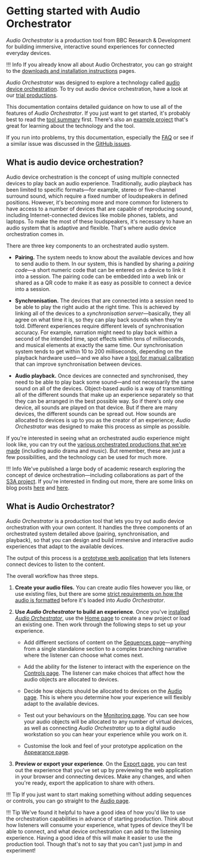 # Getting started with Audio Orchestrator

*Audio Orchestrator* is a production tool from BBC Research & Development for building immersive, interactive sound experiences for connected everyday devices.

!!! Info
    If you already know all about Audio Orchestrator, you can go straight to the [downloads and installation instructions](installation.md) pages.

*Audio Orchestrator* was designed to explore a technology called [audio device orchestration](#what-is-orchestration). To try out audio device orchestration, have a look at our [trial productions](productions.md).

This documentation contains detailed guidance on how to use all of the features of *Audio Orchestrator*. If you just want to get started, it's probably best to read the [tool summary](#what-is-orchestrator) first. There's also an [example project](example.md) that's great for learning about the technology and the tool.

If you run into problems, try this documentation, especially the [FAQ](faq.md) or see if a similar issue was discussed in the [GitHub issues](https://github.com/bbc/audio-orchestrator/issues).

<a name="what-is-orchestration"></a>
## What is audio device orchestration?

Audio device orchestration is the concept of using multiple connected devices to play back an audio experience. Traditionally, audio playback has been limited to specific formats—for example, stereo or five-channel surround sound, which require a fixed number of loudspeakers in defined positions. However, it's becoming more and more common for listeners to have access to a number of devices that are capable of reproducing sound, including Internet-connected devices like mobile phones, tablets, and laptops. To make the most of these loudspeakers, it's necessary to have an audio system that is adaptive and flexible. That's where audio device orchestration comes in.

There are three key components to an orchestrated audio system.

* **Pairing.** The system needs to know about the available devices and how to send audio to them. In our system, this is handled by sharing a *pairing code*—a short numeric code that can be entered on a device to link it into a session. The pairing code can be embedded into a web link or shared as a QR code to make it as easy as possible to connect a device into a session.

* **Synchronisation.** The devices that are connected into a session need to be able to play the right audio at the right time. This is achieved by linking all of the devices to a *synchronisation server*—basically, they all agree on what time it is, so they can play back sounds when they're told. Different experiences require different levels of synchronisation accuracy. For example, narration might need to play back within a second of the intended time, spot effects within tens of milliseconds, and musical elements at exactly the same time. Our synchronisation system tends to get within 10 to 200 milliseconds, depending on the playback hardware used—and we also have a [tool for manual calibration](prototype.md#calibration-mode) that can improve synchronisation between devices.

* **Audio playback.** Once devices are connected and synchronised, they need to be able to play back some sound—and not necessarily the same sound on all of the devices. Object-based audio is a way of transmitting all of the different sounds that make up an experience separately so that they can be arranged in the best possible way. So if there's only one device, all sounds are played on that device. But if there are many devices, the different sounds can be spread out. How sounds are allocated to devices is up to you as the creator of an experience; *Audio Orchestrator* was designed to make this process as simple as possible.

If you're interested in seeing what an orchestrated audio experience might look like, you can try out the [various orchestrated productions that we've made](productions.md) (including audio drama and music). But remember, these are just a few possibilities, and the technology can be used for much more.

!!! Info
    We've published a large body of academic research exploring the concept of device orchestration—including collaborations as part of the [S3A project](http://www.s3a-spatialaudio.org/). If you're interested in finding out more, there are some links on blog posts [here](https://www.bbc.co.uk/rd/blog/2019-11-audio-experiences-device-orchestration) and [here](https://www.bbc.co.uk/rd/blog/2020-06-audio-sound-aes-convention).


<a name="what-is-orchestrator"></a>
## What is Audio Orchestrator?

*Audio Orchestrator* is a production tool that lets you try out audio device orchestration with your own content. It handles the three components of an orchestrated system detailed above (pairing, synchronisation, and playback), so that you can design and build immersive and interactive audio experiences that adapt to the available devices.

The output of this process is a [prototype web application](prototype.md) that lets listeners connect devices to listen to the content.

<a name="workflow"></a>
The overall workflow has three steps.

1. **Create your audio files.** You can create audio files however you like, or use existing files, but there are some [strict requirements on how the audio is formatted](preparing-audio.md) before it's loaded into *Audio Orchestrator*.

2. **Use *Audio Orchestrator* to build an experience**. Once you've [installed *Audio Orchestrator*](installation.md), use the [Home page](projects.md) to create a new project or load an existing one. Then work through the following steps to set up your experience.

    * Add different sections of content on the [Sequences page](sequences.md)—anything from a single standalone section to a complex branching narrative where the listener can choose what comes next.

    * Add the ability for the listener to interact with the experience on the [Controls page](controls.md). The listener can make choices that affect how the audio objects are allocated to devices.

    * Decide how objects should be allocated to devices on the [Audio page](audio.md). This is where you determine how your experience will flexibly adapt to the available devices.

    * Test out your behaviours on the [Monitoring page](monitoring.md). You can see how your audio objects will be allocated to any number of virtual devices, as well as connecting *Audio Orchestrator* up to a digital audio workstation so you can hear your experience while you work on it.

    * Customise the look and feel of your prototype application on the [Appearance page](appearance.md).

3. **Preview or export your experience**. On the [Export page](export.md), you can test out the experience that you've set up by previewing the web application in your browser and connecting devices. Make any changes, and when you're ready, export the application to share with others.

!!! Tip
    If you just want to start making something without adding sequences or controls, you can go straight to the [Audio page](audio.md).

!!! Tip
    We've found it helpful to have a good idea of how you'd like to use the orchestration capabilities in advance of starting production. Think about how listeners will consume your experience, what types of device they'll be able to connect, and what device orchestration can add to the listening experience. Having a good idea of this will make it easier to use the production tool. Though that's not to say that you can't just jump in and experiment!
